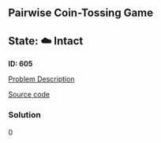 ## Pairwise Coin-Tossing Game

## State: :cloud: **Intact**

**ID: 605**

[Problem Description](https://projecteuler.net/problem=605)

[Source code](main.cpp)

### Solution
0